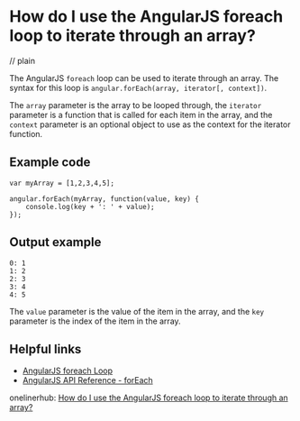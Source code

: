 # How do I use the AngularJS foreach loop to iterate through an array?
// plain

The AngularJS `foreach` loop can be used to iterate through an array. The syntax for this loop is `angular.forEach(array, iterator[, context])`.

The `array` parameter is the array to be looped through, the `iterator` parameter is a function that is called for each item in the array, and the `context` parameter is an optional object to use as the context for the iterator function.

## Example code

```
var myArray = [1,2,3,4,5];

angular.forEach(myArray, function(value, key) {
    console.log(key + ': ' + value);
});
```

## Output example

```
0: 1
1: 2
2: 3
3: 4
4: 5
```

The `value` parameter is the value of the item in the array, and the `key` parameter is the index of the item in the array.

## Helpful links

- [AngularJS foreach Loop](https://www.tutorialsteacher.com/angularjs/angularjs-foreach)
- [AngularJS API Reference - forEach](https://docs.angularjs.org/api/ng/function/angular.forEach)

onelinerhub: [How do I use the AngularJS foreach loop to iterate through an array?](https://onelinerhub.com/angularjs/how-do-i-use-the-angularjs-foreach-loop-to-iterate-through-an-array)